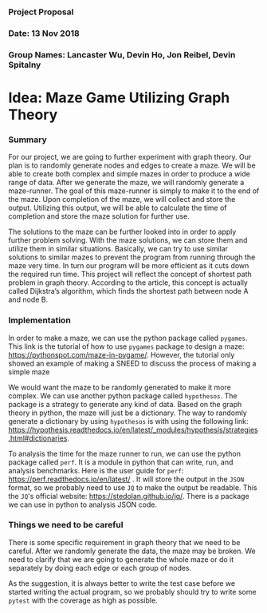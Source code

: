 ### Project Proposal
### Date: 13 Nov 2018
### Group Names: Lancaster Wu, Devin Ho, Jon Reibel, Devin Spitalny


# Idea: Maze Game Utilizing Graph Theory

### Summary

For our project, we are going to further experiment with graph theory. Our plan is to randomly generate nodes and edges to create a maze. We will be able to create both complex and simple mazes in order to produce a wide range of data. After we generate the maze, we will randomly generate a maze-runner. The goal of this maze-runner is simply to make it to the end of the maze. Upon completion of the maze, we will collect and store the output. Utilizing this output, we will be able to calculate the time of completion and store the maze solution for further use.

The solutions to the maze can be further looked into in order to apply further problem solving. With the maze solutions, we can store them and utilize them in similar situations. Basically, we can try to use similar solutions to similar mazes to prevent the program from running through the maze very time. In turn our program will be more efficient as it cuts down the required run time. This project will reflect the concept of shortest path problem in graph theory. According to the article, this concept is actually called Dijkstra’s algorithm, which finds the shortest path between node A and node B.

### Implementation

In order to make a maze, we can use the python package called `pygames`. This link is the tutorial of how to use `pygames` package to design a maze: https://pythonspot.com/maze-in-pygame/. However, the tutorial only showed an example of making a SNEED to discuss the process of making a simple maze

We would want the maze to be randomly generated to make it more complex. We can use another python package called `hypothesos`.  The package is a strategy to generate any kind of data. Based on the graph theory in python, the maze will just be a dictionary. The way to randomly generate a dictionary by using `hypothesos` is with using the following link: https://hypothesis.readthedocs.io/en/latest/_modules/hypothesis/strategies.html#dictionaries.

To analysis the time for the maze runner to run, we can use the python package called `perf`. It is a module in python that can write, run, and analysis benchmarks. Here is the user guide for `perf`: https://perf.readthedocs.io/en/latest/ . It will store the output in the `JSON` format, so we probably need to use `JQ` to make the output be readable. This the `JQ`'s official website: https://stedolan.github.io/jq/. There is a package we can use in python to analysis JSON code.

### Things we need to be careful

There is some specific requirement in graph theory that we need to be careful. After we randomly generate the data, the maze may be broken. We need to clarify that we are going to generate the whole maze or do it separately by doing each edge or each group of nodes.

As the suggestion, it is always better to write the test case before we started writing the actual program, so we probably should try to write some `pytest` with the coverage as high as possible.
